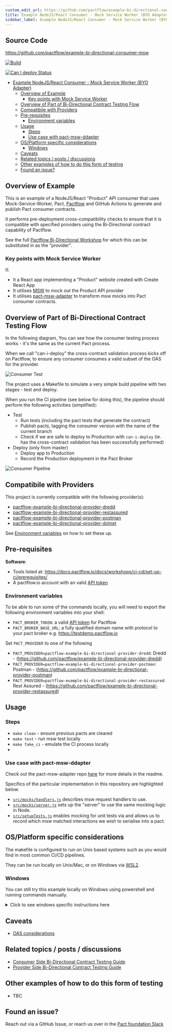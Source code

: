 ```yaml
---
custom_edit_url: https://github.com/pactflow/example-bi-directional-consumer-msw/edit/master/README.md
title: Example NodeJS/React Consumer - Mock Service Worker (BYO Adapter)
sidebar_label: Example NodeJS/React Consumer - Mock Service Worker (BYO Adapter)
---
```


<!-- This file has been synced from the pactflow/example-bi-directional-consumer-msw repository. Please do not edit it directly. The URL of the source file can be found in the custom_edit_url value above -->

## Source Code

https://github.com/pactflow/example-bi-directional-consumer-msw


<!-- Build Badge -->

[![Build](https://github.com/pactflow/example-bi-directional-consumer-msw/actions/workflows/build.yml/badge.svg)](https://github.com/pactflow/example-bi-directional-consumer-msw/actions/workflows/build.yml)


<!-- Can I Deploy Badge -->

[![Can I deploy Status](https://testdemo.pactflow.io/pacticipants/pactflow-example-bi-directional-consumer-msw/branches/master/latest-version/can-i-deploy/to-environment/production/badge)](https://testdemo.pactflow.io/pacticipants/pactflow-example-bi-directional-consumer-msw/branches/master/latest-version/can-i-deploy/to-environment/production/badge)

- [Example NodeJS/React Consumer - Mock Service Worker (BYO Adapter)](#example-nodejsreact-consumer---mock-service-worker-byo-adapter)
  - [Overview of Example](#overview-of-example)
    - [Key points with Mock Service Worker](#key-points-with-mock-service-worker)
  - [Overview of Part of Bi-Directional Contract Testing Flow](#overview-of-part-of-bi-directional-contract-testing-flow)
  - [Compatibile with Providers](#compatibile-with-providers)
  - [Pre-requisites](#pre-requisites)
    - [Environment variables](#environment-variables)
  - [Usage](#usage)
    - [Steps](#steps)
    - [Use case with pact-msw-ddapter](#use-case-with-pact-msw-ddapter)
  - [OS/Platform specific considerations](#osplatform-specific-considerations)
    - [Windows](#windows)
  - [Caveats](#caveats)
  - [Related topics / posts / discussions](#related-topics--posts--discussions)
  - [Other examples of how to do this form of testing](#other-examples-of-how-to-do-this-form-of-testing)
  - [Found an issue?](#found-an-issue)

## Overview of Example

<!-- Consumer Overview -->

This is an example of a NodeJS/React "Product" API consumer that uses Mock-Service-Worker, Pact, [Pactflow](https://pactflow.io) and GitHub Actions to generate and publish Pact consumer contracts.

It performs pre-deployment cross-compatibility checks to ensure that it is compatible with specified providers using the Bi-Directional contract capability of Pactflow.

<!-- General -->

See the full [Pactflow Bi-Directional Workshop](https://docs.pactflow.io/docs/workshops/bi-directional-contract-testing) for which this can be substituted in as the "provider".


### Key points with Mock Service Worker

It:

- It a React app implementing a "Product" website created with Create React App
- It utilises [MSW](https://mswjs.io/) to mock out the Product API provider
- It utilises [pact-msw-adapter](https://www.npmjs.com/package/@pactflow/pact-msw-adapter) to transform msw mocks into Pact consumer contracts.

## Overview of Part of Bi-Directional Contract Testing Flow

<!-- Consumer Overview -->

In the following diagram, You can see how the consumer testing process works - it's the same as the current Pact process.

When we call "can-i-deploy" the cross-contract validation process kicks off on Pactflow, to ensure any consumer consumes a valid subset of the OAS for the provider.

![Consumer Test](https://raw.githubusercontent.com/pactflow/example-bi-directional-consumer-msw/master/docs/consumer-scope.png)

The project uses a Makefile to simulate a very simple build pipeline with two stages - test and deploy.

When you run the CI pipeline (see below for doing this), the pipeline should perform the following activities (simplified):

* Test
  * Run tests (including the pact tests that generate the contract)
  * Publish pacts, tagging the consumer version with the name of the current branch
  * Check if we are safe to deploy to Production with `can-i-deploy` (ie. has the cross-contract validation has been successfully performed)
* Deploy (only from master)
  * Deploy app to Production
  * Record the Production deployment in the Pact Broker

![Consumer Pipeline](https://raw.githubusercontent.com/pactflow/example-bi-directional-consumer-msw/master/docs./../docs/consumer-pipeline.png)

## Compatibile with Providers

<!-- Provider Compatability -->

This project is currently compatible with the following provider(s):

* [pactflow-example-bi-directional-provider-dredd](https://github.com/pactflow/example-bi-directional-provider-dredd)
* [pactflow-example-bi-directional-provider-restassured](https://github.com/pactflow/example-provider-restassured)
* [pactflow-example-bi-directional-provider-postman](https://github.com/pactflow/example-bi-directional-provider-postman)
* [pactflow-example-bi-directional-provider-dotnet](https://github.com/pactflow/example-bi-directional-provider-dotnet)

See [Environment variables](#environment-variables) on how to set these up.
  
## Pre-requisites

**Software**:

- Tools listed at: https://docs.pactflow.io/docs/workshops/ci-cd/set-up-ci/prerequisites/
- A pactflow.io account with an valid [API token](https://docs.pactflow.io/docs/getting-started/#configuring-your-api-token)

### Environment variables

To be able to run some of the commands locally, you will need to export the following environment variables into your shell:

- `PACT_BROKER_TOKEN`: a valid [API token](https://docs.pactflow.io/docs/getting-started/#configuring-your-api-token) for Pactflow
- `PACT_BROKER_BASE_URL`: a fully qualified domain name with protocol to your pact broker e.g. https://testdemo.pactflow.io

<!-- CONSUMER env vars -->

Set `PACT_PROVIDER` to one of the following

- `PACT_PROVIDER=pactflow-example-bi-directional-provider-dredd`: Dredd - (https://github.com/pactflow/example-bi-directional-provider-dredd)
- `PACT_PROVIDER=pactflow-example-bi-directional-provider-postman`: Postman - (https://github.com/pactflow/example-bi-directional-provider-postman)
- `PACT_PROVIDER=pactflow-example-bi-directional-provider-restassured`:  Rest Assured - (https://github.com/pactflow/example-bi-directional-provider-restassured)
  
## Usage

### Steps

- `make clean` - ensure previous pacts are cleared
- `make test` - run msw test locally
- `make fake_ci` - emulate the CI process locally
- 
### Use case with pact-msw-ddapter

Check out the pact-msw-adapter repo [here](https://github.com/pactflow/pact-msw-adapter) for more details in the readme.

Specifics of the particular implementation in this repository are highlighted below.

- [`src/mocks/handlers.js`](https://raw.githubusercontent.com/pactflow/example-bi-directional-consumer-msw/master/src/mocks/handlers.js) describes msw request handlers to use.
- [`src/mocks/server.js`](https://raw.githubusercontent.com/pactflow/example-bi-directional-consumer-msw/master/src/mocks/server.js) sets up the "server" to use the same mocking logic in Node.
- [`src/setupTests.js`](https://raw.githubusercontent.com/pactflow/example-bi-directional-consumer-msw/master/src/setupTests.js) enables mocking for unit tests via and allows us to record which msw matched interactions we wish to serialise into a pact.

## OS/Platform specific considerations

The makefile is configured to run on Unix based systems such as you would find in most common CI/CD pipelines. 

They can be run locally on Unix/Mac, or on Windows via [WSL2](https://docs.microsoft.com/en-us/windows/wsl/install). 

### Windows 

You can still try this example locally on Windows using powershell and running commands manually. 

<details>
  <summary>Click to see windows specific instructions here</summary>


  These will be the same commands that are used in the makefile with a few manual tweaks.

1. Make sure you have set all of the environment variables, in powershell they can be set like so.

    ```
     $env:GIT_BRANCH="main"
    ```

  1. Publish the pact that was generated. The step uses the pact-cli docker image to publish the pact to your pactflow account.
  The path for `<path_to_project_root>` needs to be converted from Windows paths to UNIX ones as the Docker container is using UNIX. Either hard code this or set it as another environment variable.

      `C:\Users\Person\Documents\example-bi-directional-consumer-dotnet` 
      
      becomes
      
      `/c/Users/Candy/Documents/Pactflow/example-bi-directional-consumer-dotnet`

      $env:VARIABLE_NAME refers to the environment variables in windows.

      ```
      docker run --rm -v <path_to_project_root>:<path_to_project_root> -e PACT_BROKER_BASE_URL -e PACT_BROKER_TOKEN pactfoundation/pact-cli publish <path_to_pacts_folder> --consumer-app-version $env:GIT_COMMIT --tag $env:GIT_BRANCH

      ```

  4. Check can-i-deploy to see if your provider is compatible with your pact.

      ```
      docker run --rm -v <path_to_project_root>:<path_to_project_root> -e PACT_BROKER_BASE_URL -e PACT_BROKER_TOKEN pactfoundation/pact-cli  broker can-i-deploy --pacticipant pactflow-example-bi-directional-consumer-dotnet --version $env:GIT_COMMIT --to-environment production  --retry-while-unknown 0 --retry-interval 10
      ```

5. Have a look at what other commands are available in the Makefile. All of them can be ran locally from Powershell by changing the windows paths to UNIX and replacing the environment variable references. Any variable referenced as `${VARIABLE}` can be changed to `$env:VARIABLE` to reference environment variables in Powershell.

</details>


## Caveats

- [OAS considerations](https://docs.pactflow.io/docs/bi-directional-contract-testing/contracts/oas#considerations)

## Related topics / posts / discussions

- [Consumer Side Bi-Directional Contract Testing Guide](https://docs.pactflow.io/docs/bi-directional-contract-testing/consumer)
- [Provider Side Bi-Directional Contract Testing Guide](https://docs.pactflow.io/docs/bi-directional-contract-testing/provider)


## Other examples of how to do this form of testing

- TBC

## Found an issue?

Reach out via a GitHub Issue, or reach us over in the [Pact foundation Slack](https://slack.pact.io)
